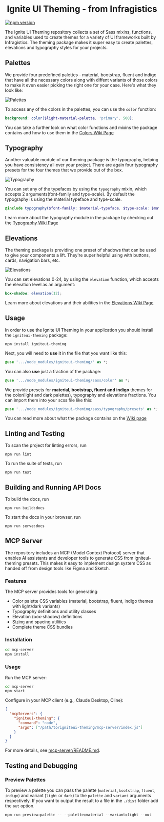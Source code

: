 
<h1 align="center">
  Ignite UI Theming - from Infragistics 
</h1>

[![npm version](https://badge.fury.io/js/igniteui-theming.svg)](https://badge.fury.io/js/igniteui-theming)

The Ignite UI Theming repository collects a set of Sass mixins, functions, and variables used to create themes for a variety of UI frameworks built by Infragistics. The theming package makes it super easy to create palettes, elevations and typography styles for your projects.

## Palettes
We provide four predefined palettes - material, bootstrap, fluent and indigo that have all the necessary colors along with diffent variants of those colors to make it even easier picking the right one for your case. Here's what they look like:

![Palettes](https://user-images.githubusercontent.com/45598235/189592212-0d58b08d-3c98-4f27-8ec3-c6f674c9942b.png)

To access any of the colors in the palettes, you can use the `color` function:

```scss
background: color($light-material-palette, 'primary', 500);
```

You can take a further look on what color functions and mixins the package contains and how to use them in the [Colors Wiki Page](https://github.com/IgniteUI/igniteui-theming/wiki/Colors-(Draft))


## Typography
Another valuable module of our theming package is the typography, helping you have consistency all over your project. There are again four typography presets for the four themes that we provide out of the box.

![Typography](https://user-images.githubusercontent.com/45598235/189596034-d8697bc1-e683-4d4a-a113-96e17fc90d4b.png)

You can set any of the typefaces by using the `typography` mixin, which accepts 2 arguments(font-family and type-scale). By default the typography is using the material typeface and type-scale.

```scss
@include typography($font-family: $material-typeface, $type-scale: $material-type-scale);
```

Learn more about the typography module in the package by checking out the [Typography Wiki Page](https://github.com/IgniteUI/igniteui-theming/wiki/Typography-(Draft))

## Elevations
The theming package is providing one preset of shadows that can be used to give your components a lift. They're super helpful using with buttons, cards, navigation bars, etc.

![Elevations](https://user-images.githubusercontent.com/45598235/189627744-1fa47d35-6b3b-4b7a-b26e-5b46fe4311a4.png)

You can set elevations 0-24, by using the `elevation` function, which accepts the elevation level as an argument:

```scss
box-shadow: elevation(12);
```

Learn more about elevations and their abilities in the [Elevations Wiki Page](https://github.com/IgniteUI/igniteui-theming/wiki/Elevations-(draft))

## Usage

In order to use the Ignite UI Theming in your application you should install the `igniteui-theming` package:

```
npm install igniteui-theming
```

Next, you will need to **use** it in the file that you want like this:

```scss
@use '.../node_modules/igniteui-theming/' as *;
```

You can also **use** just a fraction of the package:

```scss
@use '.../node_modules/igniteui-theming/sass/color' as *;
```

We provide presets for **material, bootstrap, fluent and indigo** themes for the color(light and dark palettes), typography and elevations fractions. You can import them into your scss file like this:

```scss
@use '.../node_modules/igniteui-theming/sass/typography/presets' as *;
```

You can read more about what the package contains on the [Wiki page](https://github.com/IgniteUI/igniteui-theming/wiki)

## Linting and Testing

To scan the project for linting errors, run

```
npm run lint
```

To run the suite of tests, run

```
npm run test
```

## Building and Running API Docs

To build the docs, run

```
npm run build:docs
```

To start the docs in your browser, run

```
npm run serve:docs
```

## MCP Server

The repository includes an MCP (Model Context Protocol) server that enables AI assistants and developer tools to generate CSS from igniteui-theming presets. This makes it easy to implement design system CSS as handed off from design tools like Figma and Sketch.

### Features

The MCP server provides tools for generating:
- Color palette CSS variables (material, bootstrap, fluent, indigo themes with light/dark variants)
- Typography definitions and utility classes
- Elevation (box-shadow) definitions
- Sizing and spacing utilities
- Complete theme CSS bundles

### Installation

```bash
cd mcp-server
npm install
```

### Usage

Run the MCP server:

```bash
cd mcp-server
npm start
```

Configure in your MCP client (e.g., Claude Desktop, Cline):

```json
{
  "mcpServers": {
    "igniteui-theming": {
      "command": "node",
      "args": ["/path/to/igniteui-theming/mcp-server/index.js"]
    }
  }
}
```

For more details, see [mcp-server/README.md](mcp-server/README.md).

## Testing and Debugging

### Preview Palettes
To preview a palette you can pass the palette (`material`, `bootstrap`, `fluent`, `indigo`) and variant (`light` or `dark`) to the `palette` and `variant` arguments respectively. If you want to output the result to a file in the `./dist` folder add the `out` option.

```
npm run preview:palette -- --palette=material --variant=light --out
```
